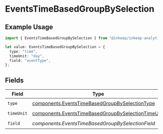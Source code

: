 # EventsTimeBasedGroupBySelection

## Example Usage

```typescript
import { EventsTimeBasedGroupBySelection } from "@inkeep/inkeep-analytics/models/components";

let value: EventsTimeBasedGroupBySelection = {
  type: "time",
  timeUnit: "day",
  field: "eventType",
};
```

## Fields

| Field                                                                                                                    | Type                                                                                                                     | Required                                                                                                                 | Description                                                                                                              |
| ------------------------------------------------------------------------------------------------------------------------ | ------------------------------------------------------------------------------------------------------------------------ | ------------------------------------------------------------------------------------------------------------------------ | ------------------------------------------------------------------------------------------------------------------------ |
| `type`                                                                                                                   | [components.EventsTimeBasedGroupBySelectionType](../../models/components/eventstimebasedgroupbyselectiontype.md)         | :heavy_check_mark:                                                                                                       | N/A                                                                                                                      |
| `timeUnit`                                                                                                               | [components.EventsTimeBasedGroupBySelectionTimeUnit](../../models/components/eventstimebasedgroupbyselectiontimeunit.md) | :heavy_check_mark:                                                                                                       | N/A                                                                                                                      |
| `field`                                                                                                                  | *components.EventsTimeBasedGroupBySelectionField*                                                                        | :heavy_check_mark:                                                                                                       | N/A                                                                                                                      |